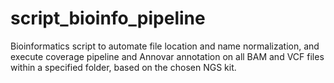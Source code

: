 # script_bioinfo_pipeline
Bioinformatics script to automate file location and name normalization, and execute coverage pipeline and Annovar annotation on all BAM and VCF files within a specified folder, based on the chosen NGS kit.
